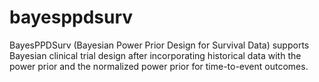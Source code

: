 # bayesppdsurv

BayesPPDSurv (Bayesian Power Prior Design for Survival Data) supports Bayesian clinical trial design after incorporating historical data with the power prior and the normalized power prior for time-to-event outcomes.
